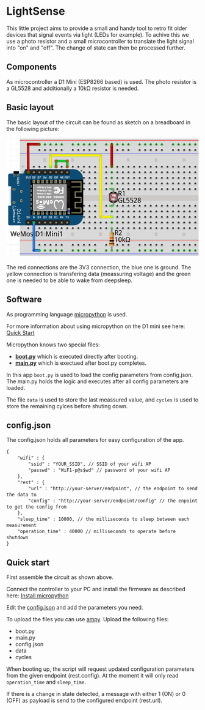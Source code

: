 # LightSense

This little project aims to provide a small and handy tool to retro fit older devices that signal events via light (LEDs for example). To achive this we use a photo resistor and a small microcontroller to translate the light signal into "on" and "off". The change of state can then be processed further.

## Components

As microcontroller a D1 Mini (ESP8266 based) is used. The photo resistor is a GL5528 and additionally a 10kΩ resistor is needed.

## Basic layout

The basic layout of the circuit can be found as sketch on a breadboard in the following picture:

![Circuit on breadboard](circuit_breadboard.png "Circuit on breadboard")

The red connections are the 3V3 connection, the blue one is ground. The yellow connection is transfering data (meassuring voltage) and the green one is needed to be able to wake from deepsleep.

## Software

As programming language [micropython](https://docs.micropython.org/en/latest/index.html) is used.

For more information about using micropython on the D1 mini see here: [Quick Start](https://docs.micropython.org/en/latest/esp8266/tutorial/index.html)

Micropython knows two special files:

- __[boot.py](code/boot.py)__ which is executed directly after booting.
- __[main.py](code/main.py)__ which is exectued after boot.py completes.

In this app ```boot.py``` is used to load the config parameters from config.json. The main.py holds the logic and executes after all config parameters are loaded.

The file ```data``` is used to store the last meassured value, and ```cycles``` is used to store the remaining cylces before shuting down.

## config.json

The config.json holds all parameters for easy configuration of the app.

```jsonc
{
    "wifi" : {
        "ssid" : "YOUR_SSID", // SSID of your wifi AP
        "passwd" : "WiF1-p@s$wd" // password of your wifi AP
    },
    "rest" : {
        "url" : "http://your-server/endpoint", // the endpoint to send the data to
        "config" : "http://your-server/endpoint/config" // the enpoint to get the config from
    },
    "sleep_time" : 10000, // the milliseconds to sleep between each measurement
    "operation_time" : 40000 // milliseconds to operate before shutdown
}
```

## Quick start

First assemble the circuit as shown above.

Connect the controller to your PC and install the firmware as described here: [Install micropython](https://docs.micropython.org/en/latest/esp8266/tutorial/intro.html#getting-the-firmware)

Edit the [config.json](resources/config.json) and add the parameters you need.

To upload the files you can use [ampy](https://github.com/scientifichackers/ampy). Upload the following files:

- boot.py
- main.py
- config.json
- data
- cycles

When booting up, the script will request updated configuration parameters from the given endpoint (rest.config). At the moment it will only read ```operation_time``` and ```sleep_time```.

If there is a change in state detected, a message with either 1 (ON) or 0 (OFF) as payload is send to the configured endpoint (rest.url).
